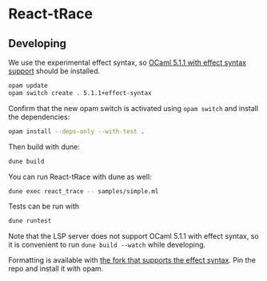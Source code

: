 # React-tRace

## Developing

We use the experimental effect syntax, so [OCaml 5.1.1 with effect syntax support](https://ocaml.org/p/ocaml-variants/5.1.1%2Beffect-syntax) should be installed.

```sh
opam update
opam switch create . 5.1.1+effect-syntax
```

Confirm that the new opam switch is activated using `opam switch` and install the dependencies:

```sh
opam install --deps-only --with-test .
```

Then build with dune:

```sh
dune build
```

You can run React-tRace with dune as well:

```sh
dune exec react_trace -- samples/simple.ml
```

Tests can be run with

```sh
dune runtest
```

Note that the LSP server does not support OCaml 5.1.1 with effect syntax, so it is convenient to run `dune build --watch` while developing.

Formatting is available with [the fork that supports the effect syntax](https://github.com/Zeta611/ocamlformat/tree/effect-syntax).
Pin the repo and install it with opam.
